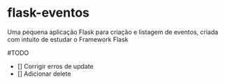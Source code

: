 # flask-eventos
Uma pequena aplicação Flask para criação e listagem de eventos, criada com intuito de estudar o Framework Flask

#TODO
- [] Corrigir erros de update
- [] Adicionar delete
